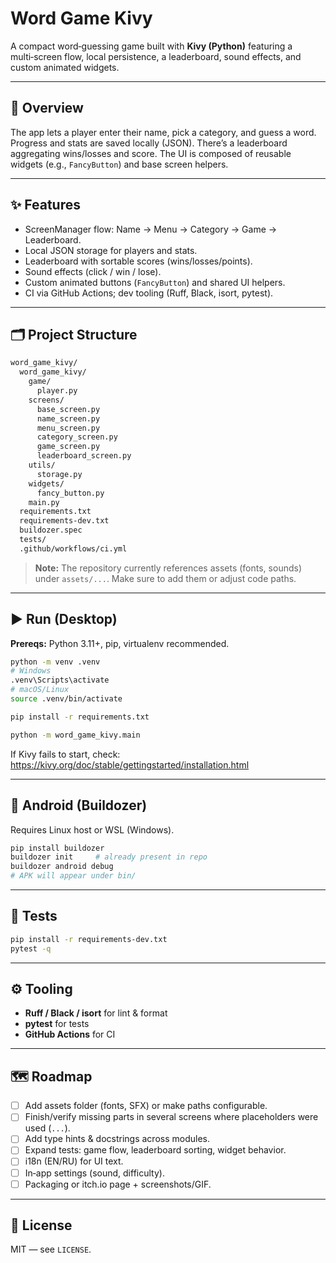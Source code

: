 # Word Game Kivy

A compact word‑guessing game built with **Kivy (Python)** featuring a multi‑screen flow, local persistence, a leaderboard, sound effects, and custom animated widgets.

---

## 🧭 Overview

The app lets a player enter their name, pick a category, and guess a word. Progress and stats are saved locally (JSON). There’s a leaderboard aggregating wins/losses and score. The UI is composed of reusable widgets (e.g., `FancyButton`) and base screen helpers.

---

## ✨ Features

- ScreenManager flow: Name → Menu → Category → Game → Leaderboard.
- Local JSON storage for players and stats.
- Leaderboard with sortable scores (wins/losses/points).
- Sound effects (click / win / lose).
- Custom animated buttons (`FancyButton`) and shared UI helpers.
- CI via GitHub Actions; dev tooling (Ruff, Black, isort, pytest).

---

## 🗂 Project Structure

```txt
word_game_kivy/
  word_game_kivy/
    game/
      player.py
    screens/
      base_screen.py
      name_screen.py
      menu_screen.py
      category_screen.py
      game_screen.py
      leaderboard_screen.py
    utils/
      storage.py
    widgets/
      fancy_button.py
    main.py
  requirements.txt
  requirements-dev.txt
  buildozer.spec
  tests/
  .github/workflows/ci.yml
```

> **Note:** The repository currently references assets (fonts, sounds) under `assets/...`. Make sure to add them or adjust code paths.

---

## ▶️ Run (Desktop)

**Prereqs:** Python 3.11+, pip, virtualenv recommended.

```bash
python -m venv .venv
# Windows
.venv\Scripts\activate
# macOS/Linux
source .venv/bin/activate

pip install -r requirements.txt

python -m word_game_kivy.main
```

If Kivy fails to start, check: <https://kivy.org/doc/stable/gettingstarted/installation.html>

---

## 📱 Android (Buildozer)

Requires Linux host or WSL (Windows).

```bash
pip install buildozer
buildozer init     # already present in repo
buildozer android debug
# APK will appear under bin/
```

---

## 🧪 Tests

```bash
pip install -r requirements-dev.txt
pytest -q
```

---

## ⚙️ Tooling

- **Ruff / Black / isort** for lint & format
- **pytest** for tests
- **GitHub Actions** for CI

---

## 🗺 Roadmap

- [ ] Add assets folder (fonts, SFX) or make paths configurable.
- [ ] Finish/verify missing parts in several screens where placeholders were used (`...`).
- [ ] Add type hints & docstrings across modules.
- [ ] Expand tests: game flow, leaderboard sorting, widget behavior.
- [ ] i18n (EN/RU) for UI text.
- [ ] In‑app settings (sound, difficulty).
- [ ] Packaging or itch.io page + screenshots/GIF.

---

## 📝 License

MIT — see `LICENSE`.
